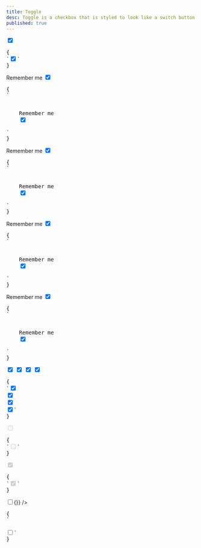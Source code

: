 ```yaml
---
title: Toggle
desc: Toggle is a checkbox that is styled to look like a switch button.
published: true
---
```


<script>
  import Component from "@components/Component.svelte"
  import ClassTable from "@components/ClassTable.svelte"
  import { prefix } from '$lib/stores';
  import { replace } from '$lib/actions';
  let indeterminate = true;
</script>

<ClassTable
data="{[
  { type:'component', class: 'form-control', desc: 'Container element' },
  { type:'component', class: 'toggle', desc: 'For checkbox' },
  { type:'modifier', class: 'toggle-primary', desc: 'Adds `primary` to toggle' },
  { type:'modifier', class: 'toggle-secondary', desc: 'Adds `secondary` to toggle' },
  { type:'modifier', class: 'toggle-accent', desc: 'Adds `accent` to toggle' },
  { type:'responsive', class: 'toggle-lg', desc: 'Large toggle' },
  { type:'responsive', class: 'toggle-md', desc: 'Medium toggle (default)' },
  { type:'responsive', class: 'toggle-sm', desc: 'Small toggle' },
  { type:'responsive', class: 'toggle-xs', desc: 'Extra small toggle' },
]}"
/>

<Component title="Toggle">
<input type="checkbox" class="toggle" checked />
<pre slot="html" use:replace={{ to: $prefix }}>{
`<input type="checkbox" class="$$toggle" checked />`
}</pre>
</Component>

<Component title="With label and form-control">
<div class="form-control w-52">
  <label class="cursor-pointer label">
    <span class="label-text">Remember me</span> 
    <input type="checkbox" class="toggle" checked />
  </label>
</div>
<pre slot="html" use:replace={{ to: $prefix }}>{
`<div class="$$form-control">
  <label class="$$label cursor-pointer">
    <span class="$$label-text">Remember me</span> 
    <input type="checkbox" class="$$toggle" checked />
  </label>
</div>`
}</pre>
</Component>

<Component title="Primary color">
<div class="form-control w-52">
  <label class="cursor-pointer label">
    <span class="label-text">Remember me</span> 
    <input type="checkbox" class="toggle toggle-primary" checked />
  </label>
</div>
<pre slot="html" use:replace={{ to: $prefix }}>{
`<div class="$$form-control">
  <label class="$$label cursor-pointer">
    <span class="$$label-text">Remember me</span>
    <input type="checkbox" class="$$toggle $$toggle-primary" checked />
  </label>
</div>`
}</pre>
</Component>

<Component title="Secondary color">
<div class="form-control w-52">
  <label class="cursor-pointer label">
    <span class="label-text">Remember me</span> 
    <input type="checkbox" class="toggle toggle-secondary" checked />
  </label>
</div>
<pre slot="html" use:replace={{ to: $prefix }}>{
`<div class="$$form-control">
  <label class="$$label cursor-pointer">
    <span class="$$label-text">Remember me</span>
    <input type="checkbox" class="$$toggle $$toggle-secondary" checked />
  </label>
</div>`
}</pre>
</Component>

<Component title="Accent color">
<div class="form-control w-52">
  <label class="cursor-pointer label">
    <span class="label-text">Remember me</span> 
    <input type="checkbox" class="toggle toggle-accent" checked />
  </label>
</div>
<pre slot="html" use:replace={{ to: $prefix }}>{
`<div class="$$form-control">
  <label class="$$label cursor-pointer">
    <span class="$$label-text">Remember me</span>
    <input type="checkbox" class="$$toggle $$toggle-accent" checked />
  </label>
</div>`
}</pre>
</Component>

<Component title="Sizes">
<div class="flex flex-col items-center gap-2">
  <input type="checkbox" class="toggle toggle-xs" checked />
  <input type="checkbox" class="toggle toggle-sm" checked />
  <input type="checkbox" class="toggle toggle-md" checked />
  <input type="checkbox" class="toggle toggle-lg" checked />
</div>
<pre slot="html" use:replace={{ to: $prefix }}>{
`<input type="checkbox" class="$$toggle $$toggle-xs" checked />
<input type="checkbox" class="$$toggle $$toggle-sm" checked />
<input type="checkbox" class="$$toggle $$toggle-md" checked />
<input type="checkbox" class="$$toggle $$toggle-lg" checked />`
}</pre>
</Component>

<Component title="Disabled">
<input type="checkbox" class="toggle" disabled />
<pre slot="html" use:replace={{ to: $prefix }}>{
`<input type="checkbox" class="$$toggle" disabled />`
}</pre>
</Component>

<Component title="Disabled and checked">
<input type="checkbox" class="toggle" disabled checked />
<pre slot="html" use:replace={{ to: $prefix }}>{
`<input type="checkbox" class="$$toggle" disabled checked />`
}</pre>
</Component>

<Component title="Indeterminate">
<input type="checkbox" class="toggle" bind:indeterminate on:click|preventDefault={()=>{}} />
<pre slot="html" use:replace={{ to: $prefix }}>{
`<!-- You can make a toggle indeterminate using JS -->
<script>
  document.getElementById("my-toggle").indeterminate = true
</script>
<input type="checkbox" class="$$toggle" id="my-toggle" />`
}</pre>
</Component>

